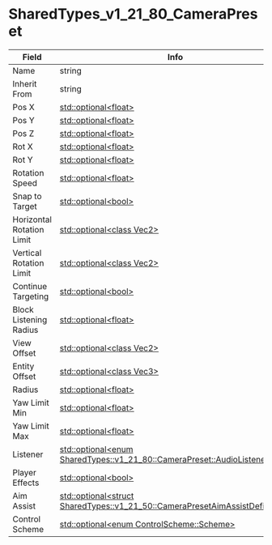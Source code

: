 # SharedTypes_v1_21_80_CameraPreset

<table><thead><tr><th>Field</th><th>Info</th></tr></thead><tbody>
<tr><td>Name</td><td>string</td></tr>
<tr><td>Inherit From</td><td>string</td></tr>
<tr><td>Pos X</td><td><a href="../types/Optional_float.md">std::optional&lt;float&gt;</a></td></tr>
<tr><td>Pos Y</td><td><a href="../types/Optional_float.md">std::optional&lt;float&gt;</a></td></tr>
<tr><td>Pos Z</td><td><a href="../types/Optional_float.md">std::optional&lt;float&gt;</a></td></tr>
<tr><td>Rot X</td><td><a href="../types/Optional_float.md">std::optional&lt;float&gt;</a></td></tr>
<tr><td>Rot Y</td><td><a href="../types/Optional_float.md">std::optional&lt;float&gt;</a></td></tr>
<tr><td>Rotation Speed</td><td><a href="../types/Optional_float.md">std::optional&lt;float&gt;</a></td></tr>
<tr><td>Snap to Target</td><td><a href="../types/Optional_bool.md">std::optional&lt;bool&gt;</a></td></tr>
<tr><td>Horizontal Rotation Limit</td><td><a href="../types/Optional_class Vec2.md">std::optional&lt;class Vec2&gt;</a></td></tr>
<tr><td>Vertical Rotation Limit</td><td><a href="../types/Optional_class Vec2.md">std::optional&lt;class Vec2&gt;</a></td></tr>
<tr><td>Continue Targeting</td><td><a href="../types/Optional_bool.md">std::optional&lt;bool&gt;</a></td></tr>
<tr><td>Block Listening Radius</td><td><a href="../types/Optional_float.md">std::optional&lt;float&gt;</a></td></tr>
<tr><td>View Offset</td><td><a href="../types/Optional_class Vec2.md">std::optional&lt;class Vec2&gt;</a></td></tr>
<tr><td>Entity Offset</td><td><a href="../types/Optional_class Vec3.md">std::optional&lt;class Vec3&gt;</a></td></tr>
<tr><td>Radius</td><td><a href="../types/Optional_float.md">std::optional&lt;float&gt;</a></td></tr>
<tr><td>Yaw Limit Min</td><td><a href="../types/Optional_float.md">std::optional&lt;float&gt;</a></td></tr>
<tr><td>Yaw Limit Max</td><td><a href="../types/Optional_float.md">std::optional&lt;float&gt;</a></td></tr>
<tr><td>Listener</td><td><a href="../types/Optional_enum SharedTypes_v1_21_80_CameraPreset_AudioListener.md">std::optional&lt;enum SharedTypes::v1_21_80::CameraPreset::AudioListener&gt;</a></td></tr>
<tr><td>Player Effects</td><td><a href="../types/Optional_bool.md">std::optional&lt;bool&gt;</a></td></tr>
<tr><td>Aim Assist</td><td><a href="../types/Optional_struct SharedTypes_v1_21_50_CameraPresetAimAssistDefinition.md">std::optional&lt;struct SharedTypes::v1_21_50::CameraPresetAimAssistDefinition&gt;</a></td></tr>
<tr><td>Control Scheme</td><td><a href="../types/Optional_enum ControlScheme_Scheme.md">std::optional&lt;enum ControlScheme::Scheme&gt;</a></td></tr>
</tbody></table>